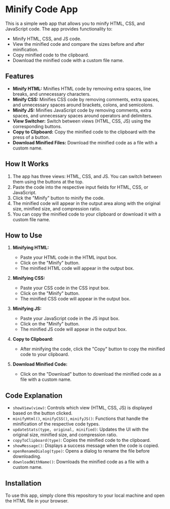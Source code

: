 # Minify Code App

This is a simple web app that allows you to minify HTML, CSS, and JavaScript code. The app provides functionality to:

- Minify HTML, CSS, and JS code.
- View the minified code and compare the sizes before and after minification.
- Copy minified code to the clipboard.
- Download the minified code with a custom file name.

## Features

- **Minify HTML:** Minifies HTML code by removing extra spaces, line breaks, and unnecessary characters.
- **Minify CSS:** Minifies CSS code by removing comments, extra spaces, and unnecessary spaces around brackets, colons, and semicolons.
- **Minify JS:** Minifies JavaScript code by removing comments, extra spaces, and unnecessary spaces around operators and delimiters.
- **View Switcher:** Switch between views (HTML, CSS, JS) using the corresponding buttons.
- **Copy to Clipboard:** Copy the minified code to the clipboard with the press of a button.
- **Download Minified Files:** Download the minified code as a file with a custom name.
  
## How It Works

1. The app has three views: HTML, CSS, and JS. You can switch between them using the buttons at the top.
2. Paste the code into the respective input fields for HTML, CSS, or JavaScript.
3. Click the "Minify" button to minify the code.
4. The minified code will appear in the output area along with the original size, minified size, and compression ratio.
5. You can copy the minified code to your clipboard or download it with a custom file name.

## How to Use

1. **Minifying HTML:**
   - Paste your HTML code in the HTML input box.
   - Click on the "Minify" button.
   - The minified HTML code will appear in the output box.

2. **Minifying CSS:**
   - Paste your CSS code in the CSS input box.
   - Click on the "Minify" button.
   - The minified CSS code will appear in the output box.

3. **Minifying JS:**
   - Paste your JavaScript code in the JS input box.
   - Click on the "Minify" button.
   - The minified JS code will appear in the output box.

4. **Copy to Clipboard:**
   - After minifying the code, click the "Copy" button to copy the minified code to your clipboard.

5. **Download Minified Code:**
   - Click on the "Download" button to download the minified code as a file with a custom name.

## Code Explanation

- `showView(view)`: Controls which view (HTML, CSS, JS) is displayed based on the button clicked.
- `minifyHtml()`, `minifyCSS()`, `minifyJS()`: Functions that handle the minification of the respective code types.
- `updateStats(type, original, minified)`: Updates the UI with the original size, minified size, and compression ratio.
- `copyToClipboard(type)`: Copies the minified code to the clipboard.
- `showMessage()`: Displays a success message when the code is copied.
- `openRenameDialog(type)`: Opens a dialog to rename the file before downloading.
- `downloadWithName()`: Downloads the minified code as a file with a custom name.

## Installation

To use this app, simply clone this repository to your local machine and open the HTML file in your browser.
